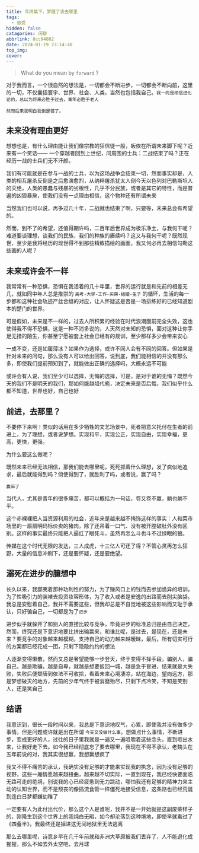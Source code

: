 ```yaml
---
title: 年终篇下，梦醒了该去哪里
tags:
  - 感受
hidden: false
catagories: 闲聊
abbrlink: 8cc94882
date: 2024-01-19 23:14:40
top_img:
cover:
---
```


> What do you mean by `forward` ?

<!-- <meting-js
    server="netease"
    type="song"
    autoplay="true"
    id="18126594">
</meting-js> -->

对于我而言，一个很自然的想法是，一切都会不断进步，一切都会不断向前，这里的一切，不仅囊括寰宇、世界、社会、人类，当然也包括我自己。`我一向是相信进化论的，总以为将来必胜于过去，青年必胜于老人`

```QUOTE
然而后来我明白我倒是错了。
```

## 未来没有理由更好

想想也是，有什么理由能让我们像宗教的狂信徒一般，皈依在所谓未来脚下呢？近来有一个笑话—— 一个穿越者回到上世纪，问周围的士兵：二战结束了吗？正在经历一战的士兵们无不汗颜。

我们有可能就是在参与一战的士兵，以为这场战争会结束一切，然而事实却是，人类的相互屠杀反倒是之后愈演愈烈，从纳粹屠杀犹太人倒今天以色列对巴勒斯坦人的灭绝，人类的愚蠢与残暴的劣根性，几乎不分民族，或者是其它的特性，而是普遍的凶狠暴戾，使我们没有一点理由相信，这个物种还有所谓未来

当然我们也可以说，再多过几十年，二战就也结束了啊，只要等，未来总会有希望的。

然而，到不了的希望，还值得期许吗，二百年后世界成为极乐净土，与我何干呢？难道要谈理想，谈我们的民族，我们的种族的赓续吗？这又与我何干呢？既然现世，至少是我将经历的现世得不到那些精致描绘的画面，我又何必再去相信勾勒这些画的人呢？

## 未来或许会不一样

我常常有一种恐惧，恐惧在我活着的几十年里，世界的运行就是和先前的相差无几，就如同中年人总是推崇的 `高考-大学-工作-买房-结婚-生子` 的循环，生活的每一步都和这种社会轨迹严丝合缝的对应，让人怀疑这是否是一场排练好的已经知道剧本的楚门的世界。

可是假如，未来是不一样的，过去人所积累的经验在时代浪潮面前完全失效，这也使得我不得不恐惧，这是一种不消多说的，人天然对未知的恐惧，面对这种让你手足无措的陌生，你甚至宁愿被套上社会已经有的规训，至少那样多少会带来安心

一成不变，还是如履薄冰？如果作为选择，或许不同人会有不同的回答。但如果是针对未来的问句，那么没有人可以给出回答，说到底，我们能相信的并没有那么多，即使我们提前预知到了，就能做出正确的选择吗，大概永远不可能

或许会有人说，我们至少可以选择，无悔的选择，可是，是对于谁的无悔？既然今天的我们不是明天的我们，那如何能越俎代庖，决定未来是否后悔，我们似乎什么都不知道，世界也好，自己也好

## 前进，去那里？

不要停下来啊！类似的话用在多少牺牲的文艺场景中，死者把意义托付在生者的前进上，为了理想，或者说梦想。实现和平，实现公正，实现自由，实现幸福，更高，更快，更强。

为什么要这么做呢？

既然未来已经无法相信，那我们能去哪里呢，死死抓着什么理想，发了疯似地追求，最后就能得到吗？倘使得到了，就胜利了吗，或者说，赢了吗？

```QUOTE
赢麻了
```

当代人，尤其是青年的很多痛苦，都可以概括为一句话，卷又卷不赢，躺也躺不平。

这个赤裸裸把人当资源利用的社会，近年来是越来越不掩饰这样的事实：人和菜市场里的一扇扇明码标价卖的猪肉，除了还吊着一口气、没有被开膛破肚外没有区别。这样的事实最终只能把人逼红了眼死斗，虽然再怎么斗也斗不过绿眼的狼。

传媒在这个时代无限的发达，三人成虎，十三亿人可还了得？不管心灵再怎么狂野，大量的信息冲刷下，还是要怀疑，还是要绝望。

## 溺死在进步的臆想中

长久以来，我鄙夷着那种功利性的努力，为了赚风口上的钱而去参加诡异的培训，为了性吸引力的装裱去投资妆容形体，为了收入或者是安逸的出路而去削尖脑袋。我总是安慰着自己，我并不需要这些，但我却总是不自觉地被这些影响而又耻于承认，只好骗自己，一切都是为了`进步`

进步似乎就躲开了和别人的直接比较与竞争，毕竟进步的标准总归是由自己决定，然而，终究还是下意识地要比拼出输赢来，和谁比呢，是过去，是现在，还是未来？要竞争的对象越来越模糊，支持自己的动力越来越暧昧，最后，所有切实可行的方案都已经花成一团，只剩下隐隐约约的想法

人逐渐变得懒散，然而又总是奢望能够一步登天，终于变得不择手段，骗别人，骗自己，越是欺骗，越是自卑，就越是想要扳回一城，越是急于冒进，结果就是大失败，失败后便颓唐到依法不可收拾，看着未来心境凄凉，站在海边，望向远方，那是梦想破灭的地方，先前的少年气终于被消磨殆尽，只剩下点冷笑，不知是笑别人，还是笑自己

## 结语

我意识到，很长一段时间以来，我总是下意识地叹气，心累，即使我并没有做多少事情。但是问题或许就是出在所谓 `今天又没做什么事`。想做点什么事情，不断进步，变成更好的人，过往的日子里我就是一遍又一遍咀嚼着这些念头，直到咂出水来，让我好走下去。如今我已经彻底忘了要去哪里，我现在不得不承认，老魏头在五年前说的对，我其实很想赢，我想赢想疯了

我又不得不痛苦的承认，我确实没有足够的才能来实现我的执念，因为没有足够的视野，这些一厢情愿越来越扭曲，越来越不切实际，一直到现在，我已经快要面临无路可走的绝境，别说我的心已经疲惫到无力跳动，哪怕我还有足够的精神力来主动的认知世界，而不是颓丧的像插流食管一样僵死地接受信息，这条路也已经荒诞到连白日梦都嫌幼稚了

一定要有人为此付出代价，那么这个人是谁呢，我并不是一开始就是这副废柴样子的，刚降生到这个世界上的我纯白无暇，如今却沦落到这种境地，即使早就看过了 《四叠半》，我最终还是掉进这无间地狱里无法逃离

那么去哪里呢，诗意乡早在几千年前就和非洲大草原被我们丢弃了，人不能退化成猩猩，那么不如去外太空吧，去月球

